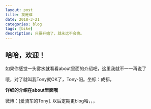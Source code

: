 ```yaml
---
layout: post
title: 我是谁
date: 2018-3-21
categories: blog
tags: [bike]
description: 只要开始了，就永远不会晚。
---
```


## 哈哈，欢迎！

如果你感觉一头雾水就看看about里面的介绍吧，这里我就不一一再说了

哦，对了就叫我Tony就OK了，Tony-阳。坐标：成都，   

**详细的介绍在about里面哦**

微博：[爱骑车的Tony].    以后定期更blog哈，，，
